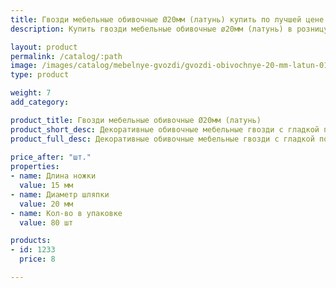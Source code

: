 ```yaml
---
title: Гвозди мебельные обивочные Ø20мм (латунь) купить по лучшей цене с доставкой - Поролоныч
description: Купить гвозди мебельные обивочные ø20мм (латунь) в розницу с доставкой по Москве в интернет-магазине Поролоныча.

layout: product
permalink: /catalog/:path
image: /images/catalog/mebelnye-gvozdi/gvozdi-obivochnye-20-mm-latun-01_1600w.jpg
type: product

weight: 7
add_category: 

product_title: Гвозди мебельные обивочные Ø20мм (латунь)
product_short_desc: Декоративные обивочные мебельные гвозди с гладкой поверхностью. Цвет - латунь.
product_full_desc: Декоративные обивочные мебельные гвозди с гладкой поверхностью. Цвет - латунь.
        
price_after: "шт."
properties:
- name: Длина ножки
  value: 15 мм
- name: Диаметр шляпки
  value: 20 мм
- name: Кол-во в упаковке
  value: 80 шт

products:
- id: 1233
  price: 8

---
```

